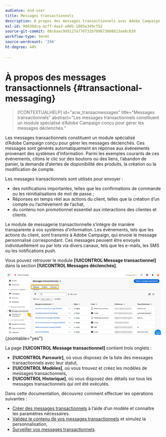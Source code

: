 ```yaml
---
audience: end-user
title: Messages transactionnels
description: À propos des messages transactionnels avec Adobe Campaign Web
exl-id: 90830dca-acff-4aa3-a88b-1005e349cf52
source-git-commit: d6c6aac9d9127a770732b709873008613ae8c639
workflow-type: tm+mt
source-wordcount: '256'
ht-degree: 44%

---
```


# À propos des messages transactionnels {#transactional-messaging}

>[!CONTEXTUALHELP]
>id="acw_transacmessages"
>title="Messages transactionnels"
>abstract="Les messages transactionnels constituent un module spécialisé d’Adobe Campaign conçu pour gérer les messages déclenchés."

<!-- >>[!CONTEXTUALHELP]
>id="acw_transacmessages_exclusionlogs"
>title="Transactional messaging exclusion logs"
>abstract="Transactional messaging exclusion logs" -->

Les messages transactionnels constituent un module spécialisé d’Adobe Campaign conçu pour gérer les messages déclenchés. Ces messages sont générés automatiquement en réponse aux événements provenant des systèmes d’information. Parmi les exemples courants de ces événements, citons le clic sur des boutons ou des liens, l’abandon de panier, la demande d’alertes de disponibilité des produits, la création ou la modification de compte.

Les messages transactionnels sont utilisés pour envoyer :

* des notifications importantes, telles que les confirmations de commande ou les réinitialisations de mot de passe ;
* Réponses en temps réel aux actions du client, telles que la création d’un compte ou l’achèvement de l’achat,
* du contenu non promotionnel essentiel aux interactions des clientes et clients.

Le module de messagerie transactionnelle s’intègre de manière transparente à vos systèmes d’information. Les événements, tels que les actions du client, sont transmis à Adobe Campaign, qui envoie le message personnalisé correspondant. Ces messages peuvent être envoyés individuellement ou par lots via divers canaux, tels que les e-mails, les SMS ou les notifications push.

Vous pouvez retrouver le module **[!UICONTROL Message transactionnel]** dans la section **[!UICONTROL Messages déclenchés]**.

![Interface de messagerie transactionnelle affichant les messages déclenchés et leurs états](assets/transactional.png){zoomable="yes"}

La page **[!UICONTROL Message transactionnel]** contient trois onglets :

* **[!UICONTROL Parcourir]**, où vous disposez de la liste des messages transactionnels avec leur statut,
* **[!UICONTROL Modèles]**, où vous trouvez et créez les modèles de messages transactionnels,
* **[!UICONTROL Historique]**, où vous disposez des détails sur tous les messages transactionnels qui ont été exécutés.

Dans cette documentation, découvrez comment effectuer les opérations suivantes :

* [Créer des messages transactionnels](create-transactional.md) à l’aide d’un modèle et connaître les paramètres nécessaires.
* [Validez le contenu de vos messages transactionnels](validate-transactional.md) et simulez la personnalisation,
* [Surveiller vos messages transactionnels](monitor-transactional.md).